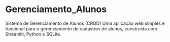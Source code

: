 # Gerenciamento_Alunos
 Sistema de Gerenciamento de Alunos (CRUD) Uma aplicação web simples e funcional para o gerenciamento de cadastros de alunos, construída com Streamlit, Python e SQLite.
